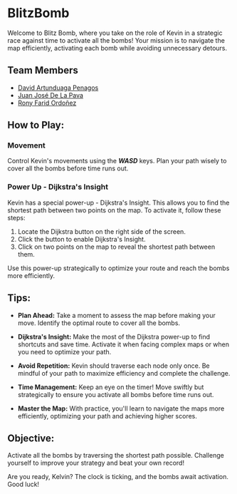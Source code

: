 # BlitzBomb
Welcome to Blitz Bomb, where you take on the role of Kevin in a strategic race against time to activate all the bombs! Your mission is to navigate the map efficiently, activating each bomb while avoiding unnecessary detours.

## Team Members
- [David Artunduaga Penagos](https://github.com/David104087)
- [Juan José De La Pava](https://github.com/JuanJDlp)
- [Rony Farid Ordoñez](https://github.com/Rony7v7)

## **How to Play:**

### **Movement**
Control Kevin's movements using the ___WASD___ keys. Plan your path wisely to cover all the bombs before time runs out.

### **Power Up - Dijkstra's Insight**
Kevin has a special power-up - Dijkstra's Insight. This allows you to find the shortest path between two points on the map. To activate it, follow these steps:

1. Locate the Dijkstra button on the right side of the screen.
2. Click the button to enable Dijkstra's Insight.
3. Click on two points on the map to reveal the shortest path between them.

Use this power-up strategically to optimize your route and reach the bombs more efficiently.

## **Tips:**
- **Plan Ahead:** Take a moment to assess the map before making your move. Identify the optimal route to cover all the bombs.
  
- **Dijkstra's Insight:** Make the most of the Dijkstra power-up to find shortcuts and save time. Activate it when facing complex maps or when you need to optimize your path.

- **Avoid Repetition:** Kevin should traverse each node only once. Be mindful of your path to maximize efficiency and complete the challenge.

- **Time Management:** Keep an eye on the timer! Move swiftly but strategically to ensure you activate all bombs before time runs out.

- **Master the Map:** With practice, you'll learn to navigate the maps more efficiently, optimizing your path and achieving higher scores.

## **Objective:**
Activate all the bombs by traversing the shortest path possible. Challenge yourself to improve your strategy and beat your own record!

Are you ready, Kelvin? The clock is ticking, and the bombs await activation. Good luck!
